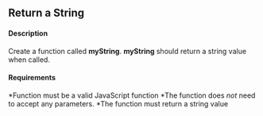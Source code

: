 ## Return a String

#### Description
Create a function called **myString**. **myString** should return a string value when called.

#### Requirements
*Function must be a valid JavaScript function
*The function does *not* need to accept any parameters.
*The function must return a string value
